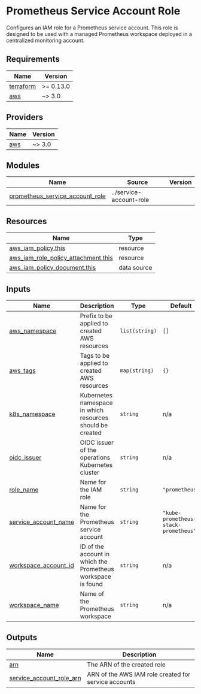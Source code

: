 # Prometheus Service Account Role

Configures an IAM role for a Prometheus service account. This role is designed
to be used with a managed Prometheus workspace deployed in a centralized
monitoring account.

<!-- BEGIN_TF_DOCS -->
## Requirements

| Name | Version |
|------|---------|
| <a name="requirement_terraform"></a> [terraform](#requirement\_terraform) | >= 0.13.0 |
| <a name="requirement_aws"></a> [aws](#requirement\_aws) | ~> 3.0 |

## Providers

| Name | Version |
|------|---------|
| <a name="provider_aws"></a> [aws](#provider\_aws) | ~> 3.0 |

## Modules

| Name | Source | Version |
|------|--------|---------|
| <a name="module_prometheus_service_account_role"></a> [prometheus\_service\_account\_role](#module\_prometheus\_service\_account\_role) | ../service-account-role |  |

## Resources

| Name | Type |
|------|------|
| [aws_iam_policy.this](https://registry.terraform.io/providers/hashicorp/aws/latest/docs/resources/iam_policy) | resource |
| [aws_iam_role_policy_attachment.this](https://registry.terraform.io/providers/hashicorp/aws/latest/docs/resources/iam_role_policy_attachment) | resource |
| [aws_iam_policy_document.this](https://registry.terraform.io/providers/hashicorp/aws/latest/docs/data-sources/iam_policy_document) | data source |

## Inputs

| Name | Description | Type | Default | Required |
|------|-------------|------|---------|:--------:|
| <a name="input_aws_namespace"></a> [aws\_namespace](#input\_aws\_namespace) | Prefix to be applied to created AWS resources | `list(string)` | `[]` | no |
| <a name="input_aws_tags"></a> [aws\_tags](#input\_aws\_tags) | Tags to be applied to created AWS resources | `map(string)` | `{}` | no |
| <a name="input_k8s_namespace"></a> [k8s\_namespace](#input\_k8s\_namespace) | Kubernetes namespace in which resources should be created | `string` | n/a | yes |
| <a name="input_oidc_issuer"></a> [oidc\_issuer](#input\_oidc\_issuer) | OIDC issuer of the operations Kubernetes cluster | `string` | n/a | yes |
| <a name="input_role_name"></a> [role\_name](#input\_role\_name) | Name for the IAM role | `string` | `"prometheus"` | no |
| <a name="input_service_account_name"></a> [service\_account\_name](#input\_service\_account\_name) | Name for the Prometheus service account | `string` | `"kube-prometheus-stack-prometheus"` | no |
| <a name="input_workspace_account_id"></a> [workspace\_account\_id](#input\_workspace\_account\_id) | ID of the account in which the Prometheus workspace is found | `string` | n/a | yes |
| <a name="input_workspace_name"></a> [workspace\_name](#input\_workspace\_name) | Name of the Prometheus workspace | `string` | n/a | yes |

## Outputs

| Name | Description |
|------|-------------|
| <a name="output_arn"></a> [arn](#output\_arn) | The ARN of the created role |
| <a name="output_service_account_role_arn"></a> [service\_account\_role\_arn](#output\_service\_account\_role\_arn) | ARN of the AWS IAM role created for service accounts |
<!-- END_TF_DOCS -->
